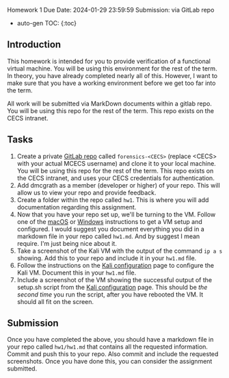 Homework 1
Due Date: 2024-01-29 23:59:59
Submission: via GitLab repo

* auto-gen TOC:
{:toc}

## Introduction

This homework is intended for you to provide verification of a functional virtual machine. You will be using this environment for the rest of the term. In theory, you have already completed nearly all of this. However, I want to make sure that you have a working environment before we get too far into the term.

All work will be submitted via MarkDown documents within a gitlab repo. You will be using this repo for the rest of the term. This repo exists on the CECS intranet.

## Tasks

1. Create a private [GitLab repo](https://gitlab.cecs.pdx.edu/) called `forensics-<CECS>` (replace \<CECS\> with your actual MCECS username) and clone it to your local machine. You will be using this repo for the rest of the term. This repo exists on the CECS intranet, and uses your CECS credentials for authentication.
1. Add dmcgrath as a member (developer or higher) of your repo. This will allow us to view your repo and provide feedback.
1. Create a folder within the repo called `hw1`. This is where you will add documentation regarding this assignment.
1. Now that you have your repo set up, we'll be turning to the VM. Follow one of the [macOS](../netsec/vms_on_macos.md) or [Windows](../netsec/hyper-v.md) instructions to get a VM setup and configured. I would suggest you document everything you did in a markdown file in your repo called `hw1.md`. And by suggest I mean require. I'm just being nice about it.
1. Take a screenshot of the Kali VM with the output of the command `ip a s` showing. Add this to your repo and include it in your `hw1.md` file.
1. Follow the instructions on the [Kali configuration](../netsec/linux_setup.md) page to configure the Kali VM. Document this in your `hw1.md` file.
1. Include a screenshot of the VM showing the successful output of the setup.sh script from the [Kali configuration](../netsec/linux_setup.md) page. This should be *the second time* you run the script, after you have rebooted the VM. It should all fit on the screen.

## Submission

Once you have completed the above, you should have a markdown file in your repo called `hw1/hw1.md` that contains all the requested information. Commit and push this to your repo. Also commit and include the requested screenshots. Once you have done this, you can consider the assignment submitted.
